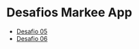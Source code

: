 # Desafios Markee App
- [Desafio 05](https://github.com/panhavsilva/markee-app/pull/1)
- [Desafio 06](https://github.com/panhavsilva/markee-app/pull/3)
